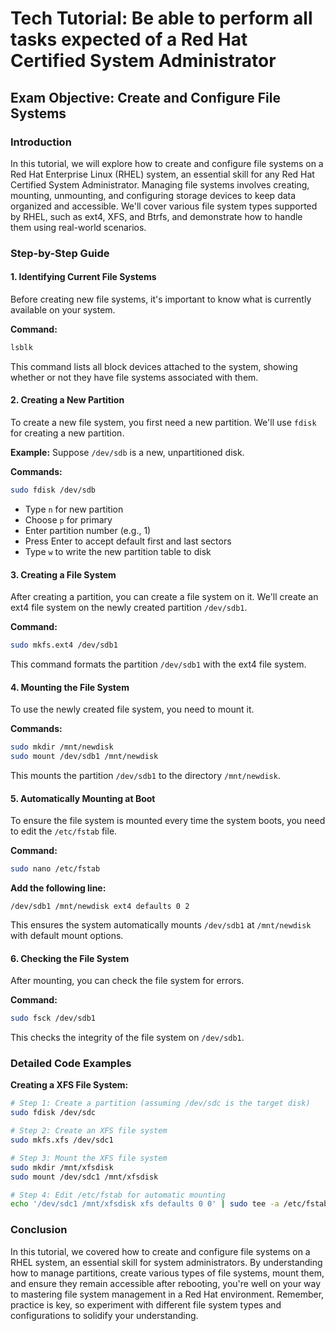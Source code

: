 # Tech Tutorial: Be able to perform all tasks expected of a Red Hat Certified System Administrator

## Exam Objective: Create and Configure File Systems

### Introduction

In this tutorial, we will explore how to create and configure file systems on a Red Hat Enterprise Linux (RHEL) system, an essential skill for any Red Hat Certified System Administrator. Managing file systems involves creating, mounting, unmounting, and configuring storage devices to keep data organized and accessible. We'll cover various file system types supported by RHEL, such as ext4, XFS, and Btrfs, and demonstrate how to handle them using real-world scenarios.

### Step-by-Step Guide

#### **1. Identifying Current File Systems**

Before creating new file systems, it's important to know what is currently available on your system.

**Command:**
```bash
lsblk
```
This command lists all block devices attached to the system, showing whether or not they have file systems associated with them.

#### **2. Creating a New Partition**

To create a new file system, you first need a new partition. We'll use `fdisk` for creating a new partition.

**Example:**
Suppose `/dev/sdb` is a new, unpartitioned disk.

**Commands:**
```bash
sudo fdisk /dev/sdb
```
- Type `n` for new partition
- Choose `p` for primary
- Enter partition number (e.g., 1)
- Press Enter to accept default first and last sectors
- Type `w` to write the new partition table to disk

#### **3. Creating a File System**

After creating a partition, you can create a file system on it. We'll create an ext4 file system on the newly created partition `/dev/sdb1`.

**Command:**
```bash
sudo mkfs.ext4 /dev/sdb1
```
This command formats the partition `/dev/sdb1` with the ext4 file system.

#### **4. Mounting the File System**

To use the newly created file system, you need to mount it.

**Commands:**
```bash
sudo mkdir /mnt/newdisk
sudo mount /dev/sdb1 /mnt/newdisk
```
This mounts the partition `/dev/sdb1` to the directory `/mnt/newdisk`.

#### **5. Automatically Mounting at Boot**

To ensure the file system is mounted every time the system boots, you need to edit the `/etc/fstab` file.

**Command:**
```bash
sudo nano /etc/fstab
```
**Add the following line:**
```plaintext
/dev/sdb1 /mnt/newdisk ext4 defaults 0 2
```
This ensures the system automatically mounts `/dev/sdb1` at `/mnt/newdisk` with default mount options.

#### **6. Checking the File System**

After mounting, you can check the file system for errors.

**Command:**
```bash
sudo fsck /dev/sdb1
```
This checks the integrity of the file system on `/dev/sdb1`.

### Detailed Code Examples

**Creating a XFS File System:**
```bash
# Step 1: Create a partition (assuming /dev/sdc is the target disk)
sudo fdisk /dev/sdc

# Step 2: Create an XFS file system
sudo mkfs.xfs /dev/sdc1

# Step 3: Mount the XFS file system
sudo mkdir /mnt/xfsdisk
sudo mount /dev/sdc1 /mnt/xfsdisk

# Step 4: Edit /etc/fstab for automatic mounting
echo '/dev/sdc1 /mnt/xfsdisk xfs defaults 0 0' | sudo tee -a /etc/fstab
```

### Conclusion

In this tutorial, we covered how to create and configure file systems on a RHEL system, an essential skill for system administrators. By understanding how to manage partitions, create various types of file systems, mount them, and ensure they remain accessible after rebooting, you're well on your way to mastering file system management in a Red Hat environment. Remember, practice is key, so experiment with different file system types and configurations to solidify your understanding.